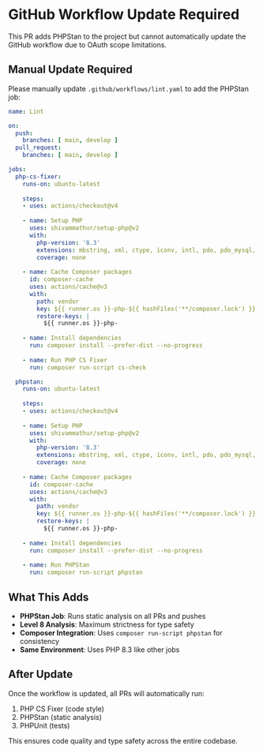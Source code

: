 # GitHub Workflow Update Required

This PR adds PHPStan to the project but cannot automatically update the GitHub workflow due to OAuth scope limitations.

## Manual Update Required

Please manually update `.github/workflows/lint.yaml` to add the PHPStan job:

```yaml
name: Lint

on:
  push:
    branches: [ main, develop ]
  pull_request:
    branches: [ main, develop ]

jobs:
  php-cs-fixer:
    runs-on: ubuntu-latest
    
    steps:
    - uses: actions/checkout@v4
    
    - name: Setup PHP
      uses: shivammathur/setup-php@v2
      with:
        php-version: '8.3'
        extensions: mbstring, xml, ctype, iconv, intl, pdo, pdo_mysql, dom, filter, gd, iconv, json, mbstring, pdo
        coverage: none
    
    - name: Cache Composer packages
      id: composer-cache
      uses: actions/cache@v3
      with:
        path: vendor
        key: ${{ runner.os }}-php-${{ hashFiles('**/composer.lock') }}
        restore-keys: |
          ${{ runner.os }}-php-
    
    - name: Install dependencies
      run: composer install --prefer-dist --no-progress
    
    - name: Run PHP CS Fixer
      run: composer run-script cs-check

  phpstan:
    runs-on: ubuntu-latest
    
    steps:
    - uses: actions/checkout@v4
    
    - name: Setup PHP
      uses: shivammathur/setup-php@v2
      with:
        php-version: '8.3'
        extensions: mbstring, xml, ctype, iconv, intl, pdo, pdo_mysql, dom, filter, gd, iconv, json, mbstring, pdo
        coverage: none
    
    - name: Cache Composer packages
      id: composer-cache
      uses: actions/cache@v3
      with:
        path: vendor
        key: ${{ runner.os }}-php-${{ hashFiles('**/composer.lock') }}
        restore-keys: |
          ${{ runner.os }}-php-
    
    - name: Install dependencies
      run: composer install --prefer-dist --no-progress
    
    - name: Run PHPStan
      run: composer run-script phpstan
```

## What This Adds

- **PHPStan Job**: Runs static analysis on all PRs and pushes
- **Level 8 Analysis**: Maximum strictness for type safety
- **Composer Integration**: Uses `composer run-script phpstan` for consistency
- **Same Environment**: Uses PHP 8.3 like other jobs

## After Update

Once the workflow is updated, all PRs will automatically run:
1. PHP CS Fixer (code style)
2. PHPStan (static analysis)  
3. PHPUnit (tests)

This ensures code quality and type safety across the entire codebase.
